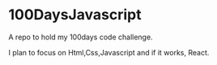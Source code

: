 # 100DaysJavascript
 A repo to hold my 100days code challenge. 

I plan to focus on Html,Css,Javascript and if it works, React. 
